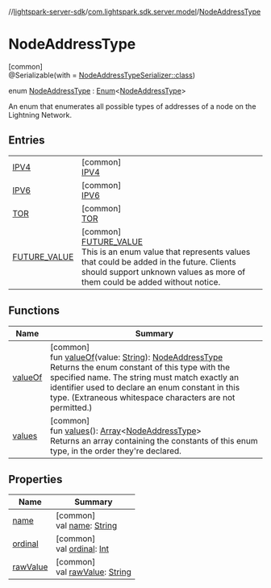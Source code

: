 //[lightspark-server-sdk](../../../index.md)/[com.lightspark.sdk.server.model](../index.md)/[NodeAddressType](index.md)

# NodeAddressType

[common]\
@Serializable(with = [NodeAddressTypeSerializer::class](../-node-address-type-serializer/index.md))

enum [NodeAddressType](index.md) : [Enum](https://kotlinlang.org/api/latest/jvm/stdlib/kotlin/-enum/index.html)&lt;[NodeAddressType](index.md)&gt; 

An enum that enumerates all possible types of addresses of a node on the Lightning Network.

## Entries

| | |
|---|---|
| [IPV4](-i-p-v4/index.md) | [common]<br>[IPV4](-i-p-v4/index.md) |
| [IPV6](-i-p-v6/index.md) | [common]<br>[IPV6](-i-p-v6/index.md) |
| [TOR](-t-o-r/index.md) | [common]<br>[TOR](-t-o-r/index.md) |
| [FUTURE_VALUE](-f-u-t-u-r-e_-v-a-l-u-e/index.md) | [common]<br>[FUTURE_VALUE](-f-u-t-u-r-e_-v-a-l-u-e/index.md)<br>This is an enum value that represents values that could be added in the future. Clients should support unknown values as more of them could be added without notice. |

## Functions

| Name | Summary |
|---|---|
| [valueOf](value-of.md) | [common]<br>fun [valueOf](value-of.md)(value: [String](https://kotlinlang.org/api/latest/jvm/stdlib/kotlin/-string/index.html)): [NodeAddressType](index.md)<br>Returns the enum constant of this type with the specified name. The string must match exactly an identifier used to declare an enum constant in this type. (Extraneous whitespace characters are not permitted.) |
| [values](values.md) | [common]<br>fun [values](values.md)(): [Array](https://kotlinlang.org/api/latest/jvm/stdlib/kotlin/-array/index.html)&lt;[NodeAddressType](index.md)&gt;<br>Returns an array containing the constants of this enum type, in the order they're declared. |

## Properties

| Name | Summary |
|---|---|
| [name](../-withdrawal-request-status/-f-u-t-u-r-e_-v-a-l-u-e/index.md#-372974862%2FProperties%2F-1086033721) | [common]<br>val [name](../-withdrawal-request-status/-f-u-t-u-r-e_-v-a-l-u-e/index.md#-372974862%2FProperties%2F-1086033721): [String](https://kotlinlang.org/api/latest/jvm/stdlib/kotlin/-string/index.html) |
| [ordinal](../-withdrawal-request-status/-f-u-t-u-r-e_-v-a-l-u-e/index.md#-739389684%2FProperties%2F-1086033721) | [common]<br>val [ordinal](../-withdrawal-request-status/-f-u-t-u-r-e_-v-a-l-u-e/index.md#-739389684%2FProperties%2F-1086033721): [Int](https://kotlinlang.org/api/latest/jvm/stdlib/kotlin/-int/index.html) |
| [rawValue](raw-value.md) | [common]<br>val [rawValue](raw-value.md): [String](https://kotlinlang.org/api/latest/jvm/stdlib/kotlin/-string/index.html) |

